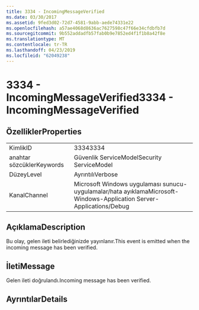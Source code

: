 ```yaml
---
title: 3334 - IncomingMessageVerified
ms.date: 03/30/2017
ms.assetid: 9fed3d02-72d7-4581-9abb-aede74331e22
ms.openlocfilehash: a57ae4068d8636ac7627598c47f66e34cfdbfb7d
ms.sourcegitcommit: 9b552addadfb57fab0b9e7852ed4f1f1b8a42f8e
ms.translationtype: MT
ms.contentlocale: tr-TR
ms.lasthandoff: 04/23/2019
ms.locfileid: "62049238"
---
```

# <a name="3334---incomingmessageverified"></a><span data-ttu-id="7aef2-102">3334 - IncomingMessageVerified</span><span class="sxs-lookup"><span data-stu-id="7aef2-102">3334 - IncomingMessageVerified</span></span>
## <a name="properties"></a><span data-ttu-id="7aef2-103">Özellikler</span><span class="sxs-lookup"><span data-stu-id="7aef2-103">Properties</span></span>  
  
|||  
|-|-|  
|<span data-ttu-id="7aef2-104">Kimlik</span><span class="sxs-lookup"><span data-stu-id="7aef2-104">ID</span></span>|<span data-ttu-id="7aef2-105">3334</span><span class="sxs-lookup"><span data-stu-id="7aef2-105">3334</span></span>|  
|<span data-ttu-id="7aef2-106">anahtar sözcükler</span><span class="sxs-lookup"><span data-stu-id="7aef2-106">Keywords</span></span>|<span data-ttu-id="7aef2-107">Güvenlik ServiceModel</span><span class="sxs-lookup"><span data-stu-id="7aef2-107">Security ServiceModel</span></span>|  
|<span data-ttu-id="7aef2-108">Düzey</span><span class="sxs-lookup"><span data-stu-id="7aef2-108">Level</span></span>|<span data-ttu-id="7aef2-109">Ayrıntılı</span><span class="sxs-lookup"><span data-stu-id="7aef2-109">Verbose</span></span>|  
|<span data-ttu-id="7aef2-110">Kanal</span><span class="sxs-lookup"><span data-stu-id="7aef2-110">Channel</span></span>|<span data-ttu-id="7aef2-111">Microsoft Windows uygulaması sunucu-uygulamalar/hata ayıklama</span><span class="sxs-lookup"><span data-stu-id="7aef2-111">Microsoft-Windows-Application Server-Applications/Debug</span></span>|  
  
## <a name="description"></a><span data-ttu-id="7aef2-112">Açıklama</span><span class="sxs-lookup"><span data-stu-id="7aef2-112">Description</span></span>  
 <span data-ttu-id="7aef2-113">Bu olay, gelen ileti belirlediğinizde yayınlanır.</span><span class="sxs-lookup"><span data-stu-id="7aef2-113">This event is emitted when the incoming message has been verified.</span></span>  
  
## <a name="message"></a><span data-ttu-id="7aef2-114">İleti</span><span class="sxs-lookup"><span data-stu-id="7aef2-114">Message</span></span>  
 <span data-ttu-id="7aef2-115">Gelen ileti doğrulandı.</span><span class="sxs-lookup"><span data-stu-id="7aef2-115">Incoming message has been verified.</span></span>  
  
## <a name="details"></a><span data-ttu-id="7aef2-116">Ayrıntılar</span><span class="sxs-lookup"><span data-stu-id="7aef2-116">Details</span></span>

